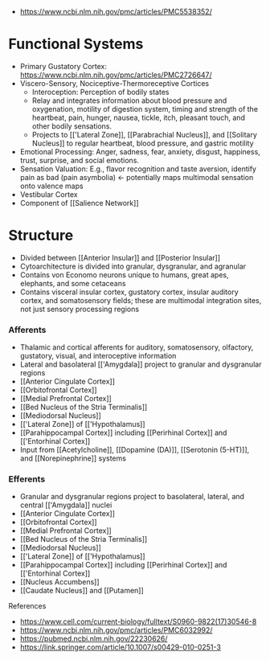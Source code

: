 - https://www.ncbi.nlm.nih.gov/pmc/articles/PMC5538352/
# Functional Systems
- Primary Gustatory Cortex: https://www.ncbi.nlm.nih.gov/pmc/articles/PMC2726647/ 
- Viscero-Sensory, Nociceptive-Thermoreceptive Cortices
	- Interoception: Perception of bodily states
	- Relay and integrates information about blood pressure and oxygenation, motility of digestion system, timing and strength of the heartbeat, pain, hunger, nausea, tickle, itch, pleasant touch, and other bodily sensations.
	- Projects to [['Lateral Zone]], [[Parabrachial Nucleus]], and [[Solitary Nucleus]] to regular heartbeat, blood pressure, and gastric motility
- Emotional Processing: Anger, sadness, fear, anxiety, disgust, happiness, trust, surprise, and social emotions. 
- Sensation Valuation: E.g., flavor recognition and taste aversion, identify pain as bad (pain asymbolia) <- potentially maps multimodal sensation onto valence maps
- Vestibular Cortex
- Component of [[Salience Network]]

# Structure
- Divided between [[Anterior Insular]] and [[Posterior Insular]]
- Cytoarchitecture is divided into granular, dysgranular, and agranular
- Contains von Economo neurons unique to humans, great apes, elephants, and some cetaceans
- Contains visceral insular cortex, gustatory cortex, insular auditory cortex, and somatosensory fields; these are multimodal integration sites, not just sensory processing regions

### Afferents
- Thalamic and cortical afferents for auditory, somatosensory, olfactory, gustatory, visual, and interoceptive information
- Lateral and basolateral [['Amygdala]] project to granular and dysgranular regions
- [[Anterior Cingulate Cortex]]
- [[Orbitofrontal Cortex]]
- [[Medial Prefrontal Cortex]]
- [[Bed Nucleus of the Stria Terminalis]]
- [[Mediodorsal Nucleus]]
- [['Lateral Zone]] of [['Hypothalamus]]
- [[Parahippocampal Cortex]] including [[Perirhinal Cortex]] and [['Entorhinal Cortex]]
- Input from [[Acetylcholine]], [[Dopamine (DA)]], [[Serotonin (5-HT)]], and [[Norepinephrine]] systems

### Efferents
- Granular and dysgranular regions project to basolateral, lateral, and central [['Amygdala]] nuclei
- [[Anterior Cingulate Cortex]]
- [[Orbitofrontal Cortex]]
- [[Medial Prefrontal Cortex]]
- [[Bed Nucleus of the Stria Terminalis]]
- [[Mediodorsal Nucleus]]
- [['Lateral Zone]] of [['Hypothalamus]]
- [[Parahippocampal Cortex]] including [[Perirhinal Cortex]] and [['Entorhinal Cortex]]
- [[Nucleus Accumbens]]
- [[Caudate Nucleus]] and [[Putamen]]

References
- https://www.cell.com/current-biology/fulltext/S0960-9822(17)30546-8
- https://www.ncbi.nlm.nih.gov/pmc/articles/PMC6032992/
- https://pubmed.ncbi.nlm.nih.gov/22230626/
- https://link.springer.com/article/10.1007/s00429-010-0251-3